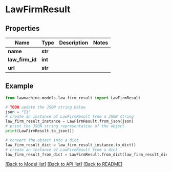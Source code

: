 # LawFirmResult


## Properties

Name | Type | Description | Notes
------------ | ------------- | ------------- | -------------
**name** | **str** |  | 
**law_firm_id** | **int** |  | 
**url** | **str** |  | 

## Example

```python
from lawmachine.models.law_firm_result import LawFirmResult

# TODO update the JSON string below
json = "{}"
# create an instance of LawFirmResult from a JSON string
law_firm_result_instance = LawFirmResult.from_json(json)
# print the JSON string representation of the object
print(LawFirmResult.to_json())

# convert the object into a dict
law_firm_result_dict = law_firm_result_instance.to_dict()
# create an instance of LawFirmResult from a dict
law_firm_result_from_dict = LawFirmResult.from_dict(law_firm_result_dict)
```
[[Back to Model list]](../README.md#documentation-for-models) [[Back to API list]](../README.md#documentation-for-api-endpoints) [[Back to README]](../README.md)


